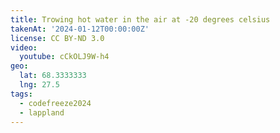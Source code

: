 ```yaml
---
title: Trowing hot water in the air at -20 degrees celsius
takenAt: '2024-01-12T00:00:00Z'
license: CC BY-ND 3.0
video:
  youtube: cCkOLJ9W-h4
geo:
  lat: 68.3333333
  lng: 27.5
tags:
  - codefreeze2024
  - lappland
---
```


